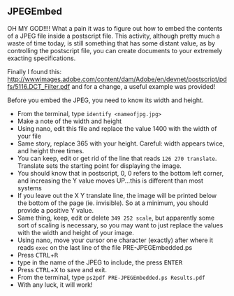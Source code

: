 ## JPEGEmbed

OH MY GOD!!!! What a pain it was to figure out how to embed the contents of a JPEG file inside a postscript file. This activity, although pretty much a waste of time today, is still something that has some distant value, as by controlling the postscript file, you can create documents to your extremely exacting specifications.

Finally I found this:
http://wwwimages.adobe.com/content/dam/Adobe/en/devnet/postscript/pdfs/5116.DCT_Filter.pdf
and for a change, a useful example was provided!

Before you embed the JPEG, you need to know its width and height.
- From the terminal, type `identify <nameofjpg.jpg>`
- Make a note of the width and height
- Using nano, edit this file and replace the value 1400 with the width of your file
- Same story, replace 365 with your height. Careful: width appears twice, and height three times.
- You can keep, edit or get rid of the line that reads `126 270 translate`. Translate sets the starting point for displaying the image.
- You should know that in postscript, 0, 0 refers to the bottom left corner, and increasing the Y value moves UP...this is different than most systems
- If you leave out the X Y translate line, the image will be printed below the bottom of the page (ie. invisible). So at a minimum, you should provide a positive Y value.
- Same thing, keep, edit or delete `349 252 scale`, but apparently some sort of scaling is necessary, so you may want to just replace the values with the width and height of your image.
- Using nano, move your cursor one character (exactly) after where it reads `exec` on the last line of the file PRE-JPEGEmbedded.ps
- Press <kbd>CTRL</kbd>+<kbd>R</kbd>
- type in the name of the JPEG to include, the press <kbd>ENTER</kbd>
- Press <kbd>CTRL</kbd>+<kbd>X</kbd> to save and exit.
- From the terminal, type `ps2pdf PRE-JPEGEmbedded.ps Results.pdf`
- With any luck, it will work!

